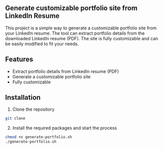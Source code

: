 ## Generate customizable portfolio site from LinkedIn Resume
This project is a simple way to generate a customizable portfolio site from your LinkedIn resume. 
The tool can extract portfolio details from the downloaded LinkedIn resume (PDF). The site is fully customizable and can be easily modified to fit your needs.

## Features
- Extract portfolio details from LinkedIn resume (PDF)
- Generate a customizable portfolio site
- Fully customizable


## Installation
1. Clone the repository
```bash
git clone
```
2. Install the required packages and start the process
```bash
chmod +x generate-portfolio.sh
./generate-portfolio.sh
```

